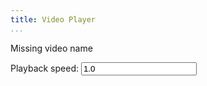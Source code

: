 ```yaml
---
title: Video Player
...
```


<div id="playhere">Missing video name</div>

Playback speed: <input type="text" id="speed" value="1.0" oninput="respeed()"/>

<a href="" id="download"></a>

<script type="text/javascript">
function loadVid() {
    var vid = location.hash.replace('#','lectures/')
    var vtt = vid.replace(/[.][^.]*$/,'.vtt')
    if (vid) {
        document.getElementById('playhere').innerHTML = `
'<video controls repload="metadata" style="max-width:100%">
<source src="'+vid+'" type="video/webm">
<track src="'+vid+'" kind="subtitles" srclang="en" default>
</video>
`;
        document.getElementById('download').innerHTML = 'download '+vid.replace(/.*\//g, '')
        document.getElementById('download').href = vid
    }
}
loadVid();

function respeed() {
    let vid = document.querySelector('video')
    if (vid) vid.playbackRate = document.querySelector('#speed').value
}
</script>

